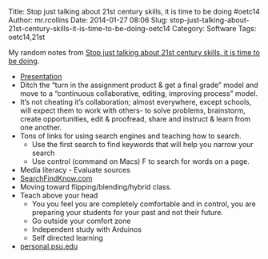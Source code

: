 Title: Stop just talking about 21st century skills, it is time to be doing #oetc14
Author: mr.rcollins
Date: 2014-01-27 08:06
Slug: stop-just-talking-about-21st-century-skills-it-is-time-to-be-doing-oetc14
Category: Software
Tags: oetc14,21st

My random notes from [Stop just talking about 21st century skills, it is time to be doing](http://https://docs.google.com/document/d/19QSiRDYwI1vktgcr6jxaZKzgLGte1saCMFEc_LlLxEI/edit).

* [Presentation](http://https://docs.google.com/presentation/d/1DLAry2ZCaFY0BHQH0auKwrPjIwxlcXtPFHjaZv9quyY/edit#slide=id.p)
* Ditch the “turn in the assignment product & get a final grade” model and move to a “continuous collaborative, editing, improving process” model.
* It’s not cheating it’s collaboration; almost everywhere, except schools, will expect them to work with others- to solve problems, brainstorm, create opportunities, edit & proofread, share and instruct & learn from one another.
* Tons of links for using search engines and teaching how to search.
    * Use the first search to find keywords that will help you narrow
      your search
    * Use control (command on Macs) F to search for words on a page.
* Media literacy - Evaluate sources
* [SearchFindKnow.com](http://searchfindknow.com)
* Moving toward flipping/blending/hybrid class. 
* Teach above your head
    * You you feel you are completely comfortable and in control, you
      are preparing your students for your past and not their future.
    * Go outside your comfort zone
    * Independent study with Arduinos
    * Self directed learning
* [personal.psu.edu](http://personal.psu.edu )

